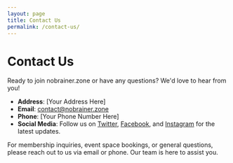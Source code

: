 ```yaml
---
layout: page
title: Contact Us
permalink: /contact-us/
---
```

# Contact Us

Ready to join nobrainer.zone or have any questions? We'd love to hear from you!

- **Address**: [Your Address Here]
- **Email**: contact@nobrainer.zone
- **Phone**: [Your Phone Number Here]
- **Social Media**: Follow us on [Twitter](#), [Facebook](#), and [Instagram](#) for the latest updates.

For membership inquiries, event space bookings, or general questions, please reach out to us via email or phone. Our team is here to assist you.
